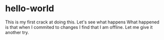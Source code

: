 # hello-world
This is my first crack at doing this. Let's see what happens
What happened is that when I commited to changes I find that I am offline. Let me give it another try.
